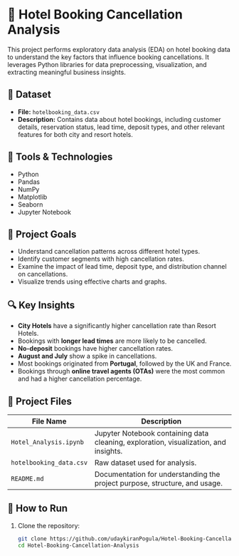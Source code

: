 # 🏨 Hotel Booking Cancellation Analysis

This project performs exploratory data analysis (EDA) on hotel booking data to understand the key factors that influence booking cancellations. It leverages Python libraries for data preprocessing, visualization, and extracting meaningful business insights.

## 📁 Dataset

- **File:** `hotelbooking_data.csv`
- **Description:** Contains data about hotel bookings, including customer details, reservation status, lead time, deposit types, and other relevant features for both city and resort hotels.

## 🧰 Tools & Technologies

- Python
- Pandas
- NumPy
- Matplotlib
- Seaborn
- Jupyter Notebook

## 🎯 Project Goals

- Understand cancellation patterns across different hotel types.
- Identify customer segments with high cancellation rates.
- Examine the impact of lead time, deposit type, and distribution channel on cancellations.
- Visualize trends using effective charts and graphs.

## 🔍 Key Insights

- **City Hotels** have a significantly higher cancellation rate than Resort Hotels.
- Bookings with **longer lead times** are more likely to be cancelled.
- **No-deposit** bookings have higher cancellation rates.
- **August and July** show a spike in cancellations.
- Most bookings originated from **Portugal**, followed by the UK and France.
- Bookings through **online travel agents (OTAs)** were the most common and had a higher cancellation percentage.

## 📁 Project Files

| File Name               | Description                                                                          |
| ----------------------- | ------------------------------------------------------------------------------------ |
| `Hotel_Analysis.ipynb`  | Jupyter Notebook containing data cleaning, exploration, visualization, and insights. |
| `hotelbooking_data.csv` | Raw dataset used for analysis.                                                       |
| `README.md`             | Documentation for understanding the project purpose, structure, and usage.           |


## 🏃 How to Run

1. Clone the repository:
   ```bash
   git clone https://github.com/udaykiranPogula/Hotel-Booking-Cancellation-Analysis.git
   cd Hotel-Booking-Cancellation-Analysis

